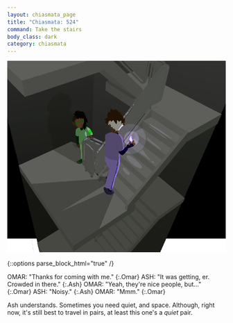 ```yaml
---
layout: chiasmata_page
title: "Chiasmata: 524"
command: Take the stairs
body_class: dark
category: chiasmata
---
```


![524](/chiasmata/images/narrative/522.png)

{::options parse_block_html="true" /}
<div class="dialogue">
OMAR: "Thanks for coming with me." 
{:.Omar}
ASH: "It was getting, er. Crowded in there." 
{:.Ash}
OMAR: "Yeah, they're nice people, but..." 
{:.Omar}
ASH: "Noisy." 
{:.Ash}
OMAR: "Mmm." 
{:.Omar}
</div>

Ash understands. Sometimes you need quiet, and space. Although, right now, it's still best to travel in pairs, at least this one's a *quiet* pair.